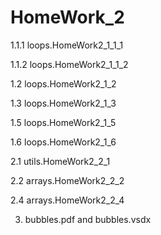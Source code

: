 # HomeWork_2
 1.1.1 loops.HomeWork2_1_1_1
 
 1.1.2 loops.HomeWork2_1_1_2 

 1.2 loops.HomeWork2_1_2 

 1.3 loops.HomeWork2_1_3 

 1.5 loops.HomeWork2_1_5 

 1.6 loops.HomeWork2_1_6 

   2.1 utils.HomeWork2_2_1 

 2.2 arrays.HomeWork2_2_2 

 2.4 arrays.HomeWork2_2_4

3. bubbles.pdf and bubbles.vsdx
